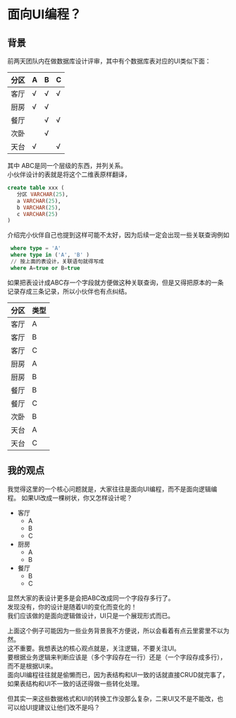 # 面向UI编程？
## 背景
前两天团队内在做数据库设计评审，其中有个数据库表对应的UI类似下面：

| 分区  | A   | B   | C   | 
|-----|-----|-----|-----|
| 客厅  | √   | √   | √   |
| 厨房  | √   | √   |     |   
| 餐厅  |     | √   | √   | 
| 次卧  |     | √   |     |    
| 天台  | √   |     | √   |    

其中 ABC是同一个层级的东西，并列关系。  
小伙伴设计的表就是将这个二维表原样翻译，
```sql
create table xxx (
   分区 VARCHAR(25),
   a VARCHAR(25),
   b VARCHAR(25),
   c VARCHAR(25)
)
```
介绍完小伙伴自己也提到这样可能不太好，因为后续一定会出现一些关联查询例如
```sql
 where type = 'A'
 where type in ('A', 'B' ) 
 // 按上面的表设计，关联语句就得写成
 where A=true or B=true
```

如果把表设计成ABC存一个字段就方便做这种关联查询，但是又得把原本的一条记录存成三条记录，所以小伙伴也有点纠结。

| 分区  | 类型  | 
|-----|-----|
| 客厅  | A   | 
| 客厅  | B   | 
| 客厅  | C   | 
| 厨房  | A   | 
| 厨房  | B   | 
| 餐厅  | B   |
| 餐厅  | C   |
| 次卧  | B   |
| 天台  | A   | 
| 天台  | C   |

## 我的观点
我觉得这里的一个核心问题就是，大家往往是面向UI编程，而不是面向逻辑编程。
如果UI改成一棵树状，你又怎样设计呢？
* 客厅
  * A
  * B
  * C
* 厨房
  * A
  * B
* 餐厅
  * B
  * C

显然大家的表设计更多是会把ABC改成同一个字段存多行了。  
发现没有，你的设计是随着UI的变化而变化的！  
我们应该做的是面向逻辑做设计，UI只是一个展现形式而已。　　

上面这个例子可能因为一些业务背景我不方便说，所以会看着有点云里雾里不以为然。  
这不重要。我想表达的核心观点就是，关注逻辑，不要关注UI。  
要根据业务逻辑来判断应该是（多个字段存在一行）还是（一个字段存成多行），而不是根据UI来。  
面向UI编程往往就是偷懒而已，因为表结构和UI一致的话就直接CRUD就完事了，如果表结构和UI不一致的话还得做一些转化处理。  

但其实一来这些数据格式和UI的转换工作没那么复杂，二来UI又不是不能改，也可以给UI提建议让他们改不是吗？
